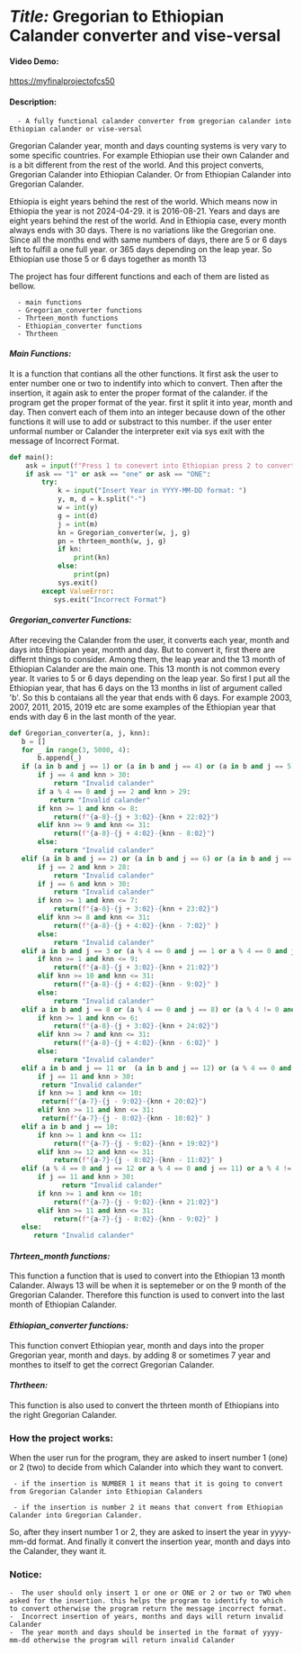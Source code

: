 # *Title:* Gregorian to Ethiopian Calander converter and vise-versal 
#### **Video Demo**:

<https://myfinalprojectofcs50>


#### **Description:**
      - A fully functional calander converter from gregorian calander into Ethiopian calander or vise-versal


Gregorian Calander year, month and days counting systems is very vary to some specific countries. For example Ethiopian use their own Calander and is a bit different from the rest of the world. And this project converts, Gregorian Calander into Ethiopian Calander. Or from Ethiopian Calander into Gregorian Calander.  


Ethiopia is eight years behind the rest of the world. Which means now in Ethiopia the year is not 2024-04-29. it is 2016-08-21. Years and days are eight years behind the rest of the world. And in Ethiopia case, every month always ends with 30 days. There is no variations like the Gregorian one. Since all the months end with same numbers of days, there are 5 or 6 days left to fulfill a one full year. or 365 days depending on the leap year. So Ethiopian use those 5 or 6 days together as month 13

  The project has four different functions and each of them are listed as bellow.

      - main functions 
      - Gregorian_converter functions 
      - Thrteen_month functions
      - Ethiopian_converter functions
      - Thrtheen

#### *Main Functions:*
  It is a function that contians all the other functions. 
It first ask the user to enter number one or two to indentify into which to convert. Then after the insertion, it again ask to enter the proper format of the calander. if the program get the proper format of the year. first it split it into year, month and day. Then convert each of them into an integer because down of the other functions it will use to add or substract to this number. 
if the user enter unformal number or Calander the interpreter exit via sys exit with the message of Incorrect Format. 
~~~ python
def main():
    ask = input(f"Press 1 to conevert into Ethiopian press 2 to convert into Gregorian ") 
    if ask == "1" or ask == "one" or ask == "ONE":
        try:
            k = input("Insert Year in YYYY-MM-DD format: ") 
            y, m, d = k.split("-") 
            w = int(y)
            g = int(d) 
            j = int(m) 
            kn = Gregorian_converter(w, j, g) 
            pn = thrteen_month(w, j, g) 
            if kn:
                print(kn) 
            else:
                print(pn) 
            sys.exit()
        except ValueError:
           sys.exit("Incorrect Format")
~~~

#### *Gregorian_converter Functions:*
 After receving the Calander from the user, it converts each year, month and days into Ethiopian year, month and day. But to convert it, first there are differnt things to consider. 
 Among them, the leap year and the 13 month of Ethiopian Calander are the main one. This 13 month is not common every year. It varies to 5 or 6 days depending on the leap year. So first I put all the Ethiopian year, that has 6 days on the 13 months in list of argument called 'b'. So this b contaians all the year that ends with 6 days. For example 2003, 2007, 2011, 2015, 2019 etc are some examples of the Ethiopian year that ends with day 6 in the last month of the year.  

 ~~~ python
 def Gregorian_converter(a, j, knn):
    b = []
    for _ in range(3, 5000, 4):
        b.append(_)
    if (a in b and j == 1) or (a in b and j == 4) or (a in b and j == 5) or (a % 4 == 0 and j == 2) or (a % 4  == 0 and j == 4) or ( a % 4 == 0 and j == 5) or (a % 4 != 0 and j == 4) or (a % 4 != 0 and j == 5) or (a % 4 != 0 and j == 1):
        if j == 4 and knn > 30:
            return "Invalid calander" 
        if a % 4 == 0 and j == 2 and knn > 29:
           return "Invalid calander"
        if knn >= 1 and knn <= 8:                       
            return(f"{a-8}-{j + 3:02}-{knn + 22:02}") 
        elif knn >= 9 and knn <= 31:        
            return(f"{a-8}-{j + 4:02}-{knn - 8:02}")  
        else:
            return "Invalid calander"
    elif (a in b and j == 2) or (a in b and j == 6) or (a in b and j == 7) or (a % 4 == 0 and j == 6 or a % 4 == 0 and j == 7) or ( a % 4 != 0 and j == 6 or a % 4 != 0 and j == 7 or a % 4 != 0 and j == 2): 
        if j == 2 and knn > 28:
            return "Invalid calander"
        if j == 6 and knn > 30:
            return "Invalid calander"
        if knn >= 1 and knn <= 7:
            return(f"{a-8}-{j + 3:02}-{knn + 23:02}")
        elif knn >= 8 and knn <= 31: 
            return(f"{a-8}-{j + 4:02}-{knn - 7:02}" ) 
        else:
            return "Invalid calander"
    elif a in b and j == 3 or (a % 4 == 0 and j == 1 or a % 4 == 0 and j == 3) or (a % 4 != 0 and j == 3):
        if knn >= 1 and knn <= 9:
            return(f"{a-8}-{j + 3:02}-{knn + 21:02}")
        elif knn >= 10 and knn <= 31: 
            return(f"{a-8}-{j + 4:02}-{knn - 9:02}" ) 
        else:
            return "Invalid calander"
    elif a in b and j == 8 or (a % 4 == 0 and j == 8) or (a % 4 != 0 and j == 8):
        if knn >= 1 and knn <= 6:
            return(f"{a-8}-{j + 3:02}-{knn + 24:02}") 
        elif knn >= 7 and knn <= 31: 
            return(f"{a-8}-{j + 4:02}-{knn - 6:02}" ) 
        else:
            return "Invalid calander"
    elif a in b and j == 11 or  (a in b and j == 12) or (a % 4 == 0 and j == 10) or a % 4 != 0 and j == 10:
        if j == 11 and knn > 30:
         return "Invalid calander"
        if knn >= 1 and knn <= 10:
         return(f"{a-7}-{j - 9:02}-{knn + 20:02}")
        elif knn >= 11 and knn <= 31:
         return(f"{a-7}-{j - 8:02}-{knn - 10:02}" )
    elif a in b and j == 10:
        if knn >= 1 and knn <= 11:
            return(f"{a-7}-{j - 9:02}-{knn + 19:02}")
        elif knn >= 12 and knn <= 31:
            return(f"{a-7}-{j - 8:02}-{knn - 11:02}" )
    elif (a % 4 == 0 and j == 12 or a % 4 == 0 and j == 11) or a % 4 != 0 and j == 12 or a % 4 != 0 and j == 11:
        if j == 11 and knn > 30:
              return "Invalid calander"
        if knn >= 1 and knn <= 10:
            return(f"{a-7}-{j - 9:02}-{knn + 21:02}") 
        elif knn >= 11 and knn <= 31:
            return(f"{a-7}-{j - 8:02}-{knn - 9:02}" ) 
    else:
       return "Invalid calander"
 ~~~
 #### *Thrteen_month functions:*

 This function a function that is used to convert into the Ethiopian 13 month Calander. Always 13 will be when it is septemeber or on the 9 month of the Gregorian Calander. Therefore this function is used to convert into the last month of Ethiopian Calander.

#### *Ethiopian_converter functions:* 
This function convert Ethiopian year, month and days into the proper Gregorian year, month and days. by adding 8 or sometimes 7 year and monthes to itself to get the correct Gregorian Calander.
#### *Thrtheen:*
This function is also used to convert the thrteen month of Ethiopians into the right Gregorian Calander. 
  
### How the project works:

When the user run for the program, they are asked to insert number 1 (one) or 2 (two) to decide from which Calander into which they want to convert.

     - if the insertion is NUMBER 1 it means that it is going to convert from Gregorian Calander into Ethiopian Calanders 

     - if the insertion is number 2 it means that convert from Ethiopian Calander into Gregorian Calander.

So, after they insert number 1 or 2, they are asked to insert the year in yyyy-mm-dd format. And finally it convert the insertion year, month and days into the Calander, they want it.

### Notice:

    -  The user should only insert 1 or one or ONE or 2 or two or TWO when asked for the insertion. this helps the program to identify to which to convert otherwise the program return the message incorrect format.
    -  Incorrect insertion of years, months and days will return invalid Calander
    -  The year month and days should be inserted in the format of yyyy-mm-dd otherwise the program will return invalid Calander



 

